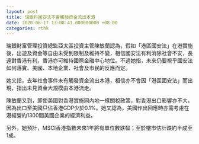 ```yaml
---
layout: post
title: 瑞銀料國安法不會觸發資金流出本港
date: 2020-06-17 13:08:41.000000000 +08:00
categories: rthk
---
```


瑞銀財富管理投資總監亞太區投資主管陳敏蘭認為，假如「港區國安法」在港實施後，出遊及資金等自由未受到限制及維持不變，相信國安法有利消除社會不安，長遠對香港有利，香港亦可維持國際金融中心地位。不過她指，未來仍要視乎國安法如何落實、美國、本地企業、社會及市民的反應而定。

她又指，去年社會事件未有觸發資金流出本港，相信亦不會因「港區國安法」而出現，指出未見資金大規模由本港流走。

陳敏蘭又到，即使美國對香港實施同內地一樣關稅政策，對香港出口影響亦不大，因為出口至美國只佔香港GDP少於0.1%。她又認為，美國作出回應時亦需考慮在港經營約1300間美國企業的經濟利益。

另外，她預計，MSCI香港指數未來1年將有單位數跌幅；至於樓市估計跌約半成至1成。
